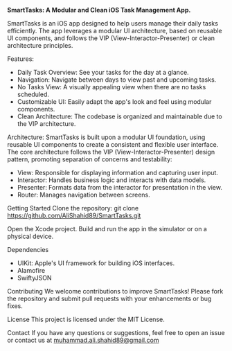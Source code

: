**SmartTasks: A Modular and Clean iOS Task Management App.**

SmartTasks is an iOS app designed to help users manage their daily tasks efficiently. The app leverages a modular UI architecture, based on reusable UI components, and follows the VIP (View-Interactor-Presenter) or clean architecture principles.

Features:
- Daily Task Overview: See your tasks for the day at a glance.
- Navigation: Navigate between days to view past and upcoming tasks.
- No Tasks View: A visually appealing view when there are no tasks scheduled.
- Customizable UI: Easily adapt the app's look and feel using modular components.
- Clean Architecture: The codebase is organized and maintainable due to the VIP architecture.

Architecture:
SmartTasks is built upon a modular UI foundation, using reusable UI components to create a consistent and flexible user interface. The core architecture follows the VIP (View-Interactor-Presenter) design pattern, promoting separation of concerns and testability:

- View: Responsible for displaying information and capturing user input.
- Interactor: Handles business logic and interacts with data models.
- Presenter: Formats data from the interactor for presentation in the view.
- Router: Manages navigation between screens.

Getting Started
Clone the repository: git clone https://github.com/AliShahid89/SmartTasks.git

Open the Xcode project.
Build and run the app in the simulator or on a physical device.

Dependencies
- UIKit: Apple's UI framework for building iOS interfaces.
- Alamofire
- SwiftyJSON

Contributing
We welcome contributions to improve SmartTasks! Please fork the repository and submit pull requests with your enhancements or bug fixes.

License
This project is licensed under the MIT License.

Contact
If you have any questions or suggestions, feel free to open an issue or contact us at muhammad.ali.shahid89@gmail.com
